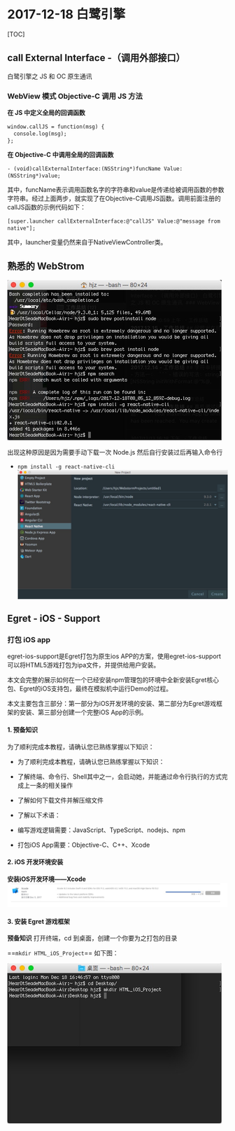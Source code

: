 # 2017-12-18 白鹭引擎
<!-----
layout: post
title: "白鹭引擎"
date: 2017.12.18
tag: iOS 总结 
--- -->

[TOC]

<!-- more -->
## call External Interface -（调用外部接口）
白鹭引擎之 JS 和 OC 原生通讯

### WebView 模式 Objective-C 调用 JS 方法

**在 JS 中定义全局的回调函数**

```
window.callJS = function(msg) {
  console.log(msg);  
};
```
**在 Objective-C 中调用全局的回调函数**

```
- (void)callExternalInterface:(NSString*)funcName Value:(NSString*)value;
```

其中，funcName表示调用函数名字的字符串和value是传递给被调用函数的参数字符串。经过上面两步，就实现了在Objective-C调用JS函数。调用前面注册的callJS函数的示例代码如下：

```
[super.launcher callExternalInterface:@"callJS" Value:@"message from native"];
```
其中，launcher变量仍然来自于NativeViewController类。

## 熟悉的 WebStrom

![](media/15135595507891/15135844957653.jpg)

出现这种原因是因为需要手动下载一次 Node.js 然后自行安装过后再输入命令行

-  `npm install -g react-native-cli`
![](media/15135595507891/15135845836525.jpg)

## Egret - iOS - Support 
### 打包 iOS app
egret-ios-support是Egret打包为原生ios APP的方案，使用egret-ios-support 可以将HTML5游戏打包为ipa文件，并提供给用户安装。

本文会完整的展示如何在一个已经安装npm管理包的环境中全新安装Egret核心包、Egret的iOS支持包，最终在模拟机中运行Demo的过程。

本文主要包含三部分：第一部分为iOS开发环境的安装、第二部分为Egret游戏框架的安装、第三部分创建一个完整iOS App的示例。

#### 1. 预备知识
为了顺利完成本教程，请确认您已熟练掌握以下知识：

- 为了顺利完成本教程，请确认您已熟练掌握以下知识：

- 了解终端、命令行、Shell其中之一，会启动她，并能通过命令行执行的方式完成上一条的相关操作

- 了解如何下载文件并解压缩文件

- 了解以下术语：

 - 编写游戏逻辑需要：JavaScript、TypeScript、nodejs、npm

 - 打包iOS App需要：Objective-C、C++、Xcode

#### 2. iOS 开发环境安装
**安装iOS开发环境——Xcode**
![](media/15135595507891/15135901684976.jpg)

#### 3. 安装 Egret 游戏框架
**预备知识**
打开终端，cd 到桌面，创建一个你要为之打包的目录 

==`mkdir HTML_iOS_Project`== 如下图：

![](media/15135595507891/15135903658963.jpg)


